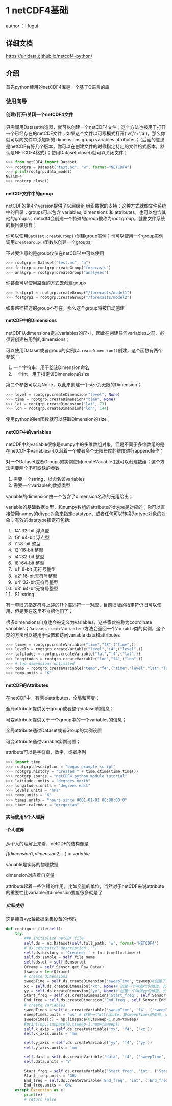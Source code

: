 # 1 netCDF4基础

author ：lifugui



## 详细文档

https://unidata.github.io/netcdf4-python/



## 介绍

首先python使用的netCDF4库是一个基于C语言的库

### 使用向导

#### 创建/打开/关闭一个netCDF4文件

只需调用Dataset构造器，就可以创建一个netCDF4文件；这个方法也被用于打开一个已经存在的netCDF文件；如果这个文件以可写模式打开('w','r+','a')，那么你就可以向文件中添加新的 dimensions group variables attributes；（后面的意思是netCDF有好几个版本，你可以在创建文件的时候指定特定的文件格式版本，默认是NETCDF4格式）；使用Dataset.close()就可以关闭文件；

```python
>>> from netCDF4 import Dataset
>>> rootgrp = Dataset("test.nc", "w", format="NETCDF4")
>>> print(rootgrp.data_model)
NETCDF4
>>> rootgrp.close()
```



#### netCDF文件中的group

netCDF的第4个version提供了以层级组 组织数据的支持；这种方式就像文件系统中的目录；groups可以包含 variables, dimensions 和 attributes，也可以包含其他的groups；netcdf4会创建一个特殊的group被称为root group，就像文件系统的根目录那样；

你可以使用`Dataset.createGroup()`创建group实例；也可以使用一个group实例调用`createGroup()`函数以创建一个groups;

不过要注意的是group仅仅在netCDF4中可以使用

```python
>>> rootgrp = Dataset("test.nc", "a")
>>> fcstgrp = rootgrp.createGroup("forecasts")
>>> analgrp = rootgrp.createGroup("analyses")
```

你甚至可以使用路径的方式去创建goups

```python
>>> fcstgrp1 = rootgrp.createGroup("/forecasts/model1")
>>> fcstgrp2 = rootgrp.createGroup("/forecasts/model2")
```

如果路径描述的group不存在，那么这个group将被自动创建



#### netCDF中的Dimensions

netCDF从dimensions定义variables的尺寸，因此在创建任何variables之前，必须要创建被用到的dimensions；

可以使用Dataset或者group的实例以`createDimension()`创建，这个函数有两个参数：

1. 一个字符串，用于给该Dimension命名
2. 一个int，用于指定该Dimension的size

第二个参数可以为None，以此来创建一个size为无限的Dimension；

```python
>>> level = rootgrp.createDimension("level", None)
>>> time = rootgrp.createDimension("time", None)
>>> lat = rootgrp.createDimension("lat", 73)
>>> lon = rootgrp.createDimension("lon", 144)
```

使用python的len函数就可以获取Dimension的size；



#### netCDF中的variables

netCDF中的variable很像是numpy中的多维数组对象，但是不同于多维数组的是在netCDF中variables可以沿着一个或者多个无限长度的维度进行append操作；

对一个Dataset或者Groups的实例使用createVariable()就可以创建数组；这个方法需要两个不可或缺的参数

1. 需要一个string，以命名该variables
2. 需要一个variable的数据类型

variable的dimension由一个包含了dimension名称的元组给出；

variable的基础数据类型，和numpy数组的attribute的dtype是对应的；你可以直接使用numpy的dtype对象来指定datatype，或者任何可以转换为dtype对象的对象；有效的datatype指定符包括:

1. 'f4':32-bit 浮点型
2. 'f8':64-bit 浮点型
3. 'i1':8-bit 整型
4. 'i2':16-bit 整型
5. 'i4':32-bit 整型
6. 'i8':64-bit 整型
7. 'u1':8-bit 无符号整型
8. 'u2':16-bit无符号整型
9. 'u4':32-bit无符号整型
10. 'u8':64-bit无符号整型
11. 'S1':string

有一套旧的指定符与上述的11个描述符一一对应，目前旧版的指定符仍旧可以使用，但是我在这里不介绍他们了；

很多dimensions自身也会被定义为variables，这些家伙被称为coordinate variables；`Dataset.createVariable()`方法会返回一个`Variable`类的实例，这个类的方法可以被用于设置和访问variable data和attributes

```python
>>> times = rootgrp.createVariable("time","f8",("time",))
>>> levels = rootgrp.createVariable("level","i4",("level",))
>>> latitudes = rootgrp.createVariable("lat","f4",("lat",))
>>> longitudes = rootgrp.createVariable("lon","f4",("lon",))
>>> # two dimensions unlimited
>>> temp = rootgrp.createVariable("temp","f4",("time","level","lat","lon",))
>>> temp.units = "K"
```



#### netCDF的Attributes

在netCDF中，有两类attributes，全局和可变；

全局attribute提供关于group或者整个dataset的信息；

可变attribute提供关于一个group中的一个variables的信息；

全局attribute通过Dataset或者Group的实例设置

可变attribute通过variable实例设置；

attribute可以是字符串，数字，或者序列

```python
>>> import time
>>> rootgrp.description = "bogus example script"
>>> rootgrp.history = "Created " + time.ctime(time.time())
>>> rootgrp.source = "netCDF4 python module tutorial"
>>> latitudes.units = "degrees north"
>>> longitudes.units = "degrees east"
>>> levels.units = "hPa"
>>> temp.units = "K"
>>> times.units = "hours since 0001-01-01 00:00:00.0"
>>> times.calendar = "gregorian"
```





#### 实际使用&个人理解

##### 个人理解

从个人的理解上来看，netCDF的结构像是

$f(dimension1,dimension2,...) = variable$

variable是实际的物理数据

dimension对应着自变量

attribute起着一些注释的作用，比如变量的单位，当然对于netCDF来说attribute的重要性比variable和dimension要低很多就是了



##### 实际使用

这是摘自xyz轴数据采集设备的代码

```python
def configure_file(self):
    try:
        ### Initialize netCDF file
        self.ds = nc.Dataset(self.full_path, 'w', format='NETCDF4')
        # ds.setncattr('description','')
        self.ds.history = 'Created: ' + tm.ctime(tm.time())
        self.ds.sample = self.file_name
        self.ds.dt = self.Sensor.dt
        Qframe = self.Sensor.get_Raw_Data()
        tsweep = len(Qframe)
        # create dimensions
        sweepTime = self.ds.createDimension('sweepTime', tsweep)#创建了一个叫做sweepTime的维度，长度是一次扫频采样次数
        xx = self.ds.createDimension('xx', None)# 创建一个叫做xx的维度，长度无限
        yy = self.ds.createDimension('yy', None)# 创建一个叫做yy的维度，长度无限
        Start_freq = self.ds.createDimension('Start_freq', self.Sensor.Start_Freq )# 维度 Start_freq,长度为起始频率
        End_freq = self.ds.createDimension('End_freq', self.Sensor.End_Freq)# 同上
        # create variables
        sweepTimes = self.ds.createVariable('sweepTime', 'f4', ('sweepTime'))
        sweepTimes.units = 'us' # 这是一个attribute，是sweepTimes的单位，us
        sweepTimes[:] = np.linspace(0,tsweep-1,num=tsweep)
        #print(np.linspace(0,tsweep-1,num=tsweep))
        self.x_axis = self.ds.createVariable('xx', 'f4', ('xx'))
        self.x_axis.units = 'mm'

        self.y_axis = self.ds.createVariable('yy', 'f4', ('yy'))
        self.y_axis.units = 'mm'

        self.data = self.ds.createVariable('data', 'f4', ('sweepTime', 'xx', 'yy'))
        self.data.units = 'V'

        Start_freq = self.ds.createVariable('Start_freq', 'int', ('Start_freq'))
        Start_freq.units = 'GHz'
        End_freq = self.ds.createVariable('End_freq', 'int', ('End_freq'))
        End_freq.units = 'GHz'
    except Exception as e:
        print(e)
        # return False
```

